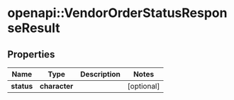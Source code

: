 # openapi::VendorOrderStatusResponseResult

## Properties
Name | Type | Description | Notes
------------ | ------------- | ------------- | -------------
**status** | **character** |  | [optional] 


